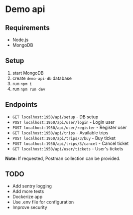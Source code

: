 # Demo api

## Requirements
* Node.js
* MongoDB

## Setup
1. start MongoDB
2. create `demo-api-db` database
2. run `npm i`
3. run `npm run dev`

## Endpoints
*  `GET localhost:1950/api/setup` - DB setup
* `POST localhost:1950/api/user/login` - Login user
* `POST localhost:1950/api/user/register` - Register user
* `GET localhost:1950/api/trips` - Available trips
* `POST localhost:1950/api/trips/3/buy` - Buy ticket
* `POST localhost:1950/api/trips/3/cancel` - Cancel ticket
* `GET localhost:1950/api/user/tickets` - User's tickets

**Note:** If requested, Postman collection can be provided.

## TODO
* Add sentry logging
* Add more tests
* Dockerize app
* Use .env file for configuration
* Improve security


